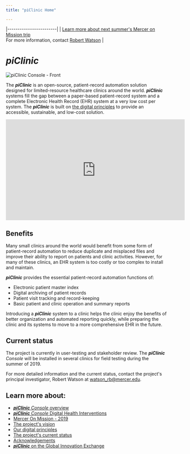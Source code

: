 ```yaml
---
title: "piClinic Home"

---
```


|------------------------|
| [Learn more about next summer's Mercer on Mission trip]({{site.baseurl}}/mom-2019/) <br>For more information, contact [Robert Watson](mailto://watson_rb@mercer.edu) |

# _piClinic_

![piClinic Console - Front]({{site.baseurl}}/images/TermFront-piclinic_sm.jpg)

The _**piClinic**_ is an open-source, patient-record automation solution designed for limited-resource healthcare clinics around the world. _**piClinic**_ systems fill the gap between a paper-based patient-record system and a complete Electronic Health Record (EHR) system at a very low cost per system. The _**piClinic**_  is built on [the digital principles]({{site.baseurl}}/principles/) to provide an accessible, sustainable, and low-cost solution.

<iframe width="560" height="315" src="https://www.youtube.com/embed/5fK48E44z5Q?rel=0" frameborder="0" allow="autoplay; encrypted-media" allowfullscreen></iframe>

## Benefits

Many small clinics around the world would benefit from some form of patient-record automation to reduce duplicate and misplaced files and improve their ability to report on patients and clinic activities. However, for many of these clinics, an EHR system is too costly or too complex to install and maintain. 

_**piClinic**_ provides the essential patient-record automation functions of:

* Electronic patient master index
* Digital archiving of patient records
* Patient visit tracking and record-keeping
* Basic patient and clinic operation and summary reports

Introducing a _**piClinic**_ system to a clinic helps the clinic enjoy the benefits of better organization and automated reporting quickly, while preparing the clinic and its systems to move to a more comprehensive EHR in the future.

## Current status

The project is currently in user-testing and stakeholder review. The _**piClinic** Console_ will be installed in several clinics for field testing during the summer of 2019.

For more detailed information and the current status, contact the project's principal investigator, Robert Watson at watson_rb@mercer.edu.

## Learn more about:

* [_**piClinic** Console_ overview]({{site.baseurl}}/cts/)
* [_**piClinic** Console_ Digital Health Interventions]({{site.baseurl}}/piclinic-dhi/)
* [Mercer On Mission - 2019]({{site.baseurl}}/mom-2019/)
* [The project's vision]({{site.baseurl}}/vision/)
* [Our digital principles]({{site.baseurl}}/principles/)
* [The project's current status]({{site.baseurl}}/cts/#milestones)
* [Acknowledgements]({{site.baseurl}}/thanks)
* [_**piClinic**_ on the Global Innovation Exchange](https://www.globalinnovationexchange.org/innovation/piclinic-console)
